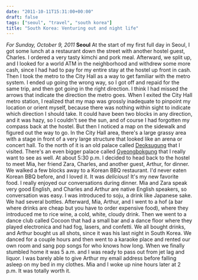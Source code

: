 ```yaml
---
date: "2011-10-11T15:31:00+00:00"
draft: false
tags: ["seoul", "travel", "south korea"]
title: "South Korea: Venturing out and night life"
---
```

*For Sunday, October 9, 2011* **Seoul** At the start of my first full day in Seoul, I got some lunch at a restaurant down the street with another hostel guest, Charles. I ordered a very tasty kimchi and pork meal. Afterward, we split up, and I looked for a world ATM in the neighborhood and withdrew some more cash, since I had had to pay for my entire stay at the hostel up front in cash. Then I took the metro to the City Hall as a way to get familiar with the metro system. I ended up going the wrong way, so I got off and repaid for the same trip, and then got going in the right direction. I think I had missed the arrows that indicate the direction the metro goes. When I exited the City Hall metro station, I realized that my map was grossly inadequate to pinpoint my location or orient myself, because there was nothing within sight to indicate which direction I should take. It could have been two blocks in any direction, and it was hazy, so I couldn't see the sun, and of course I had forgotten my compass back at the hostel. But then I noticed a map on the sidewalk and figured out the way to go. In the City Hall area, there's a large grassy area with a stage in front of a very large structure that looked like an arena or concert hall. To the north of it is an old palace called [Deoksugung](http://www.google.com/search?rlz=1C1SKPL_enKR426KR426&q;=Deoksugung&hl;=en&um;=1&ie;=UTF-8&tbm;=isch&source;=og&sa;=N&tab;=wi&biw;=1600&bih;=785) that I visited. There's an even bigger palace called [Gyeongbokgung](http://www.google.com/search?pq=gyeong+palace&hl;=en&cp;=13&gs;_id=1w&xhr;=t&q;=gyeongbokgung&newwindow;=1&rlz;=1C1SKPL_enKR426KR426&gs;_upl=&bav;=on.2,or.r_gc.r_pw.,cf.osb&biw;=1600&bih;=785&um;=1&ie;=UTF-8&tbm;=isch&source;=og&sa;=N&tab;=wi) that I really want to see as well. At about 5:30 p.m. I decided to head back to the hostel to meet Mia, her friend Zara, Charles, and another guest, Arthur, for dinner. We walked a few blocks away to a Korean BBQ restaurant. I'd never eaten Korean BBQ before, and I loved it. It was *delicious*! It's my new favorite food. I really enjoyed our conversations during dinner. Mia and Zara speak very good English, and Charles and Arthur are native English speakers, so conversation was easy. I was introduced to soju, a drink like Japanese sake. We had several bottles. Afterward, Mia, Arthur, and I went to a hof (a bar where drinks are cheap but you have to order expensive food), where they introduced me to rice wine, a cold, white, cloudy drink. Then we went to a dance club called Cocoon that had a small bar and a dance floor where they played electronica and had fog, lasers, and confetti. We all bought drinks, and Arthur bought us all shots, since it was his last night in South Korea. We danced for a couple hours and then went to a karaoke place and rented our own room and sang pop songs for who knows how long. When we finally stumbled home it was 5 a.m. and I was ready to pass out from jet lag and liquor. I was barely able to give Arthur my email address before falling asleep on my bed in my clothes. Mia and I woke up nine hours later at 2 p.m. It was totally worth it.
